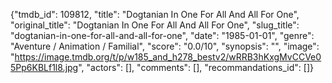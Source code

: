 {"tmdb_id": 109812, "title": "Dogtanian In One For All And All For One", "original_title": "Dogtanian In One For All And All For One", "slug_title": "dogtanian-in-one-for-all-and-all-for-one", "date": "1985-01-01", "genre": "Aventure / Animation / Familial", "score": "0.0/10", "synopsis": "", "image": "https://image.tmdb.org/t/p/w185_and_h278_bestv2/wRRB3hKxgMvCCVe05Pp6KBLf1l8.jpg", "actors": [], "comments": [], "recommandations_id": []}